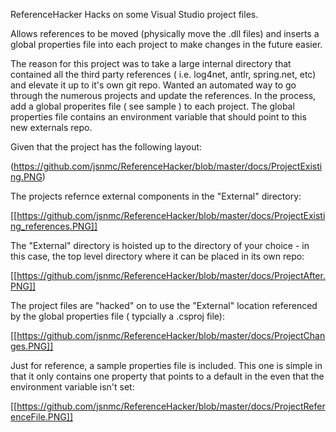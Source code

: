 ReferenceHacker
Hacks on some Visual Studio project files.

Allows references to be moved (physically move the .dll files) and inserts a global properties file into each project to make changes in the future easier.

The reason for this project was to take a large internal directory that contained all the third party references 
( i.e. log4net, antlr, spring.net, etc) and elevate it up to it's own git repo. Wanted an automated way to go through the numerous projects and update the references. 
In the process, add a global properites file ( see sample ) to each project. 
The global properties file contains an environment variable that should point to this new externals repo.

Given that the project has the following layout:

(https://github.com/jsnmc/ReferenceHacker/blob/master/docs/ProjectExisting.PNG)

The projects refernce external components in the "External" directory:

[[https://github.com/jsnmc/ReferenceHacker/blob/master/docs/ProjectExisting_references.PNG]]

The "External" directory is hoisted up to the directory of your choice - in this case, the top level directory where it can be placed in its own repo:

[[https://github.com/jsnmc/ReferenceHacker/blob/master/docs/ProjectAfter.PNG]]

The project files are "hacked" on to use the "External" location referenced by the global properties file ( typcially a .csproj file):

[[https://github.com/jsnmc/ReferenceHacker/blob/master/docs/ProjectChanges.PNG]]

Just for reference, a sample properties file is included.  This one is simple in that it only contains one property that points to a default in the even that the environment variable isn't set:

[[https://github.com/jsnmc/ReferenceHacker/blob/master/docs/ProjectReferenceFile.PNG]]

